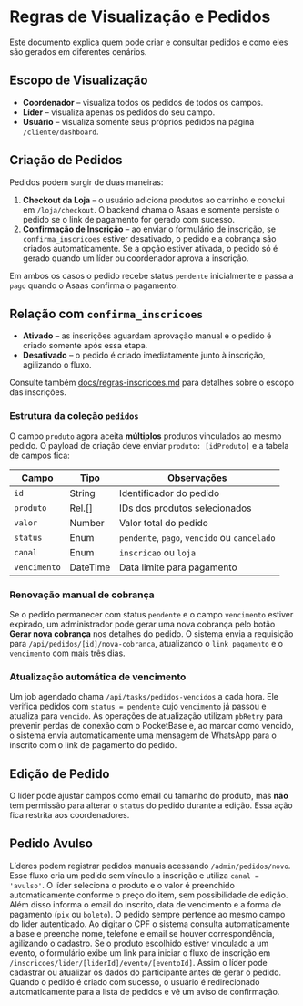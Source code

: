 # Regras de Visualização e Pedidos

Este documento explica quem pode criar e consultar pedidos e como eles são gerados em diferentes cenários.

## Escopo de Visualização

- **Coordenador** – visualiza todos os pedidos de todos os campos.
- **Líder** – visualiza apenas os pedidos do seu campo.
- **Usuário** – visualiza somente seus próprios pedidos na página `/cliente/dashboard`.

## Criação de Pedidos

Pedidos podem surgir de duas maneiras:

1. **Checkout da Loja** – o usuário adiciona produtos ao carrinho e conclui em `/loja/checkout`. O backend chama o Asaas e somente persiste o pedido se o link de pagamento for gerado com sucesso.
2. **Confirmação de Inscrição** – ao enviar o formulário de inscrição, se `confirma_inscricoes` estiver desativado, o pedido e a cobrança são criados automaticamente. Se a opção estiver ativada, o pedido só é gerado quando um líder ou coordenador aprova a inscrição.

Em ambos os casos o pedido recebe status `pendente` inicialmente e passa a `pago` quando o Asaas confirma o pagamento.

## Relação com `confirma_inscricoes`

- **Ativado** – as inscrições aguardam aprovação manual e o pedido é criado somente após essa etapa.
- **Desativado** – o pedido é criado imediatamente junto à inscrição, agilizando o fluxo.

Consulte também [docs/regras-inscricoes.md](docs/regras-inscricoes.md) para detalhes sobre o escopo das inscrições.

### Estrutura da coleção `pedidos`

O campo `produto` agora aceita **múltiplos** produtos vinculados ao mesmo pedido. O payload de criação deve enviar `produto: [idProduto]` e a tabela de campos fica:

| Campo        | Tipo     | Observações                                  |
| ------------ | -------- | -------------------------------------------- |
| `id`         | String   | Identificador do pedido                      |
| `produto`    | Rel.[]   | IDs dos produtos selecionados                |
| `valor`      | Number   | Valor total do pedido                        |
| `status`     | Enum     | `pendente`, `pago`, `vencido` ou `cancelado` |
| `canal`      | Enum     | `inscricao` ou `loja`                        |
| `vencimento` | DateTime | Data limite para pagamento                   |

### Renovação manual de cobrança

Se o pedido permanecer com status `pendente` e o campo `vencimento` estiver expirado,
um administrador pode gerar uma nova cobrança pelo botão **Gerar nova cobrança**
nos detalhes do pedido. O sistema envia a requisição para `/api/pedidos/[id]/nova-cobranca`,
atualizando o `link_pagamento` e o `vencimento` com mais três dias.

### Atualização automática de vencimento

Um job agendado chama `/api/tasks/pedidos-vencidos` a cada hora.
Ele verifica pedidos com `status = pendente` cujo `vencimento` já
passou e atualiza para `vencido`.
As operações de atualização utilizam `pbRetry` para prevenir perdas de
conexão com o PocketBase e, ao marcar como vencido, o sistema envia
automaticamente uma mensagem de WhatsApp para o inscrito com o link de
pagamento do pedido.

## Edição de Pedido

O líder pode ajustar campos como email ou tamanho do produto, mas **não** tem
permissão para alterar o `status` do pedido durante a edição. Essa ação fica
restrita aos coordenadores.

## Pedido Avulso

Líderes podem registrar pedidos manuais acessando `/admin/pedidos/novo`.
Esse fluxo cria um pedido sem vínculo a inscrição e utiliza `canal = 'avulso'`.
O líder seleciona o produto e o valor é preenchido automaticamente conforme o
preço do item, sem possibilidade de edição. Além disso informa o email do
inscrito, data de vencimento e a forma de pagamento (`pix` ou `boleto`). O
pedido sempre pertence ao mesmo campo do líder autenticado. Ao digitar o CPF o
sistema consulta automaticamente a base e preenche nome, telefone e email se
houver correspondência, agilizando o cadastro.
Se o produto escolhido estiver vinculado a um evento, o formulário exibe um link
para iniciar o fluxo de inscrição em `/inscricoes/lider/[liderId]/evento/[eventoId]`.
Assim o líder pode cadastrar ou atualizar os dados do participante antes de gerar o pedido.
Quando o pedido é criado com sucesso, o usuário é redirecionado automaticamente
para a lista de pedidos e vê um aviso de confirmação.
